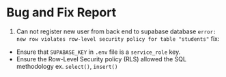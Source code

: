 # Bug and Fix Report
1. Can not register new user from back end to supabase database
`error: new row violates row-level security policy for table "students"`
fix: 
- Ensure that `SUPABASE_KEY` in `.env` file is a `service_role` key.
- Ensure the Row-Level Security policy (RLS) allowed the SQL methodology ex. `select()`, `insert()`

